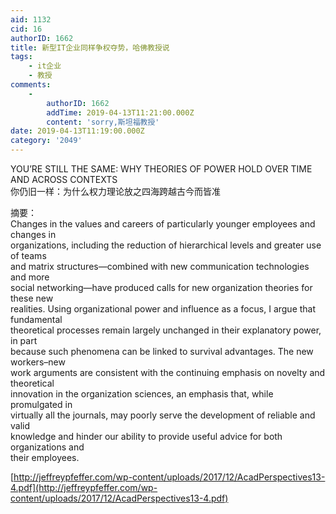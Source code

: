 ```yaml
---
aid: 1132
cid: 16
authorID: 1662
title: 新型IT企业同样争权夺势，哈佛教授说
tags:
    - it企业
    - 教授
comments:
    -
        authorID: 1662
        addTime: 2019-04-13T11:21:00.000Z
        content: 'sorry,斯坦福教授'
date: 2019-04-13T11:19:00.000Z
category: '2049'
---
```


YOU’RE STILL THE SAME: WHY THEORIES OF POWER HOLD OVER TIME AND ACROSS CONTEXTS  
你仍旧一样：为什么权力理论放之四海跨越古今而皆准

摘要：  
Changes in the values and careers of particularly younger employees and changes in  
organizations, including the reduction of hierarchical levels and greater use of teams  
and matrix structures—combined with new communication technologies and more  
social networking—have produced calls for new organization theories for these new  
realities. Using organizational power and influence as a focus, I argue that fundamental  
theoretical processes remain largely unchanged in their explanatory power, in part  
because such phenomena can be linked to survival advantages. The new workers–new  
work arguments are consistent with the continuing emphasis on novelty and theoretical  
innovation in the organization sciences, an emphasis that, while promulgated in  
virtually all the journals, may poorly serve the development of reliable and valid  
knowledge and hinder our ability to provide useful advice for both organizations and  
their employees.

[http://jeffreypfeffer.com/wp-content/uploads/2017/12/AcadPerspectives13-4.pdf](http://jeffreypfeffer.com/wp-content/uploads/2017/12/AcadPerspectives13-4.pdf)
